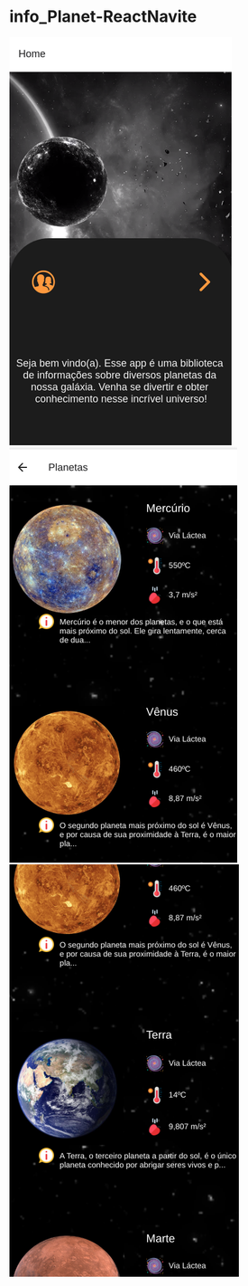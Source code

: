 # info_Planet-ReactNavite
![Preview-Screens](https://github.com/Ana204/info_Planet-ReactNavite/blob/Master/Screenshot%20from%202020-11-22%2018-24-32.png)
![Preview-Screens](https://github.com/Ana204/info_Planet-ReactNavite/blob/Master/Screenshot%20from%202020-11-22%2018-24-57.png)
![Preview-Screens](https://github.com/Ana204/info_Planet-ReactNavite/blob/Master/Screenshot%20from%202020-11-22%2018-25-32.png)
